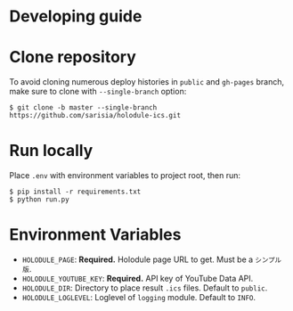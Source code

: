 # Developing guide

# Clone repository

To avoid cloning numerous deploy histories in `public` and `gh-pages` branch,
make sure to clone with `--single-branch` option:

```
$ git clone -b master --single-branch https://github.com/sarisia/holodule-ics.git
```

# Run locally

Place `.env` with environment variables to project root, then run:

```
$ pip install -r requirements.txt
$ python run.py
```

# Environment Variables

- `HOLODULE_PAGE`: **Required.** Holodule page URL to get. Must be a `シンプル版`.
- `HOLODULE_YOUTUBE_KEY`: **Required.** API key of YouTube Data API.
- `HOLODULE_DIR`: Directory to place result `.ics` files. Default to `public`.
- `HOLODULE_LOGLEVEL`: Loglevel of `logging` module. Default to `INFO`.
